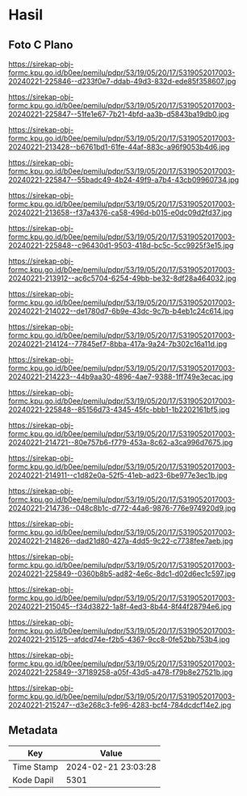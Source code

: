 # Hasil

## Foto C Plano

https://sirekap-obj-formc.kpu.go.id/b0ee/pemilu/pdpr/53/19/05/20/17/5319052017003-20240221-225846--d233f0e7-ddab-49d3-832d-ede85f358607.jpg

https://sirekap-obj-formc.kpu.go.id/b0ee/pemilu/pdpr/53/19/05/20/17/5319052017003-20240221-225847--51fe1e67-7b21-4bfd-aa3b-d5843ba19db0.jpg

https://sirekap-obj-formc.kpu.go.id/b0ee/pemilu/pdpr/53/19/05/20/17/5319052017003-20240221-213428--b6761bd1-61fe-44af-883c-a96f9053b4d6.jpg

https://sirekap-obj-formc.kpu.go.id/b0ee/pemilu/pdpr/53/19/05/20/17/5319052017003-20240221-225847--55badc49-4b24-49f9-a7b4-43cb09960734.jpg

https://sirekap-obj-formc.kpu.go.id/b0ee/pemilu/pdpr/53/19/05/20/17/5319052017003-20240221-213658--f37a4376-ca58-496d-b015-e0dc09d2fd37.jpg

https://sirekap-obj-formc.kpu.go.id/b0ee/pemilu/pdpr/53/19/05/20/17/5319052017003-20240221-225848--c96430d1-9503-418d-bc5c-5cc9925f3e15.jpg

https://sirekap-obj-formc.kpu.go.id/b0ee/pemilu/pdpr/53/19/05/20/17/5319052017003-20240221-213912--ac6c5704-6254-49bb-be32-8df28a464032.jpg

https://sirekap-obj-formc.kpu.go.id/b0ee/pemilu/pdpr/53/19/05/20/17/5319052017003-20240221-214022--de1780d7-6b9e-43dc-9c7b-b4eb1c24c614.jpg

https://sirekap-obj-formc.kpu.go.id/b0ee/pemilu/pdpr/53/19/05/20/17/5319052017003-20240221-214124--77845ef7-8bba-417a-9a24-7b302c16a11d.jpg

https://sirekap-obj-formc.kpu.go.id/b0ee/pemilu/pdpr/53/19/05/20/17/5319052017003-20240221-214223--44b9aa30-4896-4ae7-9388-1ff749e3ecac.jpg

https://sirekap-obj-formc.kpu.go.id/b0ee/pemilu/pdpr/53/19/05/20/17/5319052017003-20240221-225848--85156d73-4345-45fc-bbb1-1b2202161bf5.jpg

https://sirekap-obj-formc.kpu.go.id/b0ee/pemilu/pdpr/53/19/05/20/17/5319052017003-20240221-214721--80e757b6-f779-453a-8c62-a3ca996d7675.jpg

https://sirekap-obj-formc.kpu.go.id/b0ee/pemilu/pdpr/53/19/05/20/17/5319052017003-20240221-214911--c1d82e0a-52f5-41eb-ad23-6be977e3ec1b.jpg

https://sirekap-obj-formc.kpu.go.id/b0ee/pemilu/pdpr/53/19/05/20/17/5319052017003-20240221-214736--048c8b1c-d772-44a6-9876-776e974920d9.jpg

https://sirekap-obj-formc.kpu.go.id/b0ee/pemilu/pdpr/53/19/05/20/17/5319052017003-20240221-214826--dad21d80-427a-4dd5-9c22-c7738fee7aeb.jpg

https://sirekap-obj-formc.kpu.go.id/b0ee/pemilu/pdpr/53/19/05/20/17/5319052017003-20240221-225849--0360b8b5-ad82-4e6c-8dc1-d02d6ec1c597.jpg

https://sirekap-obj-formc.kpu.go.id/b0ee/pemilu/pdpr/53/19/05/20/17/5319052017003-20240221-215045--f34d3822-1a8f-4ed3-8b44-8f44f28794e6.jpg

https://sirekap-obj-formc.kpu.go.id/b0ee/pemilu/pdpr/53/19/05/20/17/5319052017003-20240221-215125--afdcd74e-f2b5-4367-9cc8-0fe52bb753b4.jpg

https://sirekap-obj-formc.kpu.go.id/b0ee/pemilu/pdpr/53/19/05/20/17/5319052017003-20240221-225849--37189258-a05f-43d5-a478-f79b8e27521b.jpg

https://sirekap-obj-formc.kpu.go.id/b0ee/pemilu/pdpr/53/19/05/20/17/5319052017003-20240221-215247--d3e268c3-fe96-4283-bcf4-784dcdcf14e2.jpg


## Metadata

| Key        | Value               |
| ---------- | ------------------- |
| Time Stamp | 2024-02-21 23:03:28 |
| Kode Dapil | 5301                |



